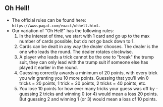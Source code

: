 ## Oh Hell!
- The official rules can be found here: `https://www.pagat.com/exact/ohhell.html`. 
- Our variation of "Oh Hell!" has the following rules:
    1. In the interest of time, we start with 1 card and go up to the max number of cards possible, but do not go back down to 1.
    2. Cards can be dealt in any way the dealer chooses. The dealer is the one who leads the round. The dealer rotates clockwise.
    3. A player who leads a trick cannot be the one to "break" the trump suit, they can only lead with the trump suit if someone else has played it earlier in the round.
    4. Guessing correctly awards a minimum of 20 points, with every trick you win granting you 10 more points. Guessing that you'll win 0 tricks = 20 points, 1 trick = 30 points, 2 tricks = 40 points, etc.
    5. You lose 10 points for how ever many tricks your guess was off by - guessing 2 tricks and winning 0 (or 4) would mean a loss 20 points. But guessing 2 and winning 1 (or 3) would mean a loss of 10 points.